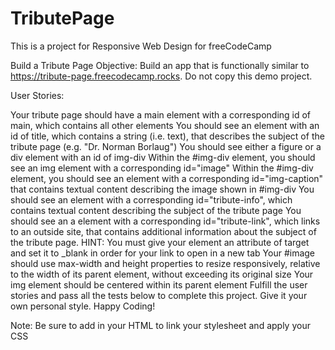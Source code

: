 # TributePage
This is a project for Responsive Web Design for freeCodeCamp

Build a Tribute Page
Objective: Build an app that is functionally similar to https://tribute-page.freecodecamp.rocks. Do not copy this demo project.

User Stories:

Your tribute page should have a main element with a corresponding id of main, which contains all other elements
You should see an element with an id of title, which contains a string (i.e. text), that describes the subject of the tribute page (e.g. "Dr. Norman Borlaug")
You should see either a figure or a div element with an id of img-div
Within the #img-div element, you should see an img element with a corresponding id="image"
Within the #img-div element, you should see an element with a corresponding id="img-caption" that contains textual content describing the image shown in #img-div
You should see an element with a corresponding id="tribute-info", which contains textual content describing the subject of the tribute page
You should see an a element with a corresponding id="tribute-link", which links to an outside site, that contains additional information about the subject of the tribute page. HINT: You must give your element an attribute of target and set it to _blank in order for your link to open in a new tab
Your #image should use max-width and height properties to resize responsively, relative to the width of its parent element, without exceeding its original size
Your img element should be centered within its parent element
Fulfill the user stories and pass all the tests below to complete this project. Give it your own personal style. Happy Coding!

Note: Be sure to add <link rel="stylesheet" href="styles.css"> in your HTML to link your stylesheet and apply your CSS